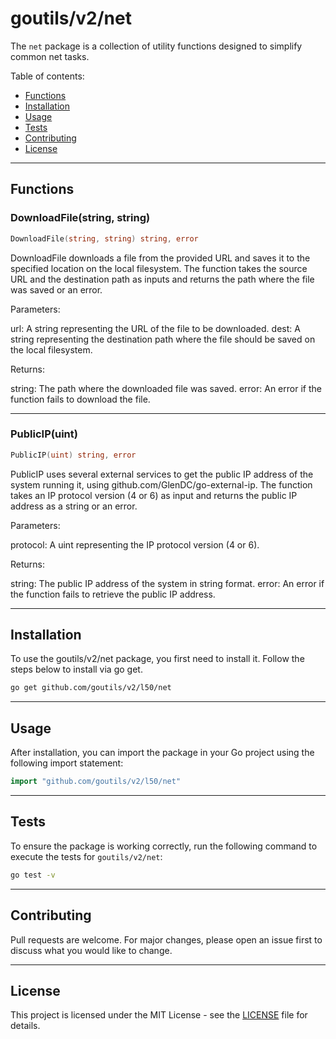 # goutils/v2/net

The `net` package is a collection of utility functions
designed to simplify common net tasks.

Table of contents:

- [Functions](#functions)
- [Installation](#installation)
- [Usage](#usage)
- [Tests](#tests)
- [Contributing](#contributing)
- [License](#license)

---

## Functions

### DownloadFile(string, string)

```go
DownloadFile(string, string) string, error
```

DownloadFile downloads a file from the provided URL and saves it
to the specified location on the local filesystem. The function
takes the source URL and the destination path as inputs and returns the path
where the file was saved or an error.

Parameters:

url: A string representing the URL of the file to be downloaded.
dest: A string representing the destination path where the file
should be saved on the local filesystem.

Returns:

string: The path where the downloaded file was saved.
error: An error if the function fails to download the file.

---

### PublicIP(uint)

```go
PublicIP(uint) string, error
```

PublicIP uses several external services to get the public
IP address of the system running it, using github.com/GlenDC/go-external-ip.
The function takes an IP protocol version (4 or 6) as input and
returns the public IP address as a string or an error.

Parameters:

protocol: A uint representing the IP protocol version (4 or 6).

Returns:

string: The public IP address of the system in string format.
error: An error if the function fails to retrieve the public IP address.

---

## Installation

To use the goutils/v2/net package, you first need to install it.
Follow the steps below to install via go get.

```bash
go get github.com/goutils/v2/l50/net
```

---

## Usage

After installation, you can import the package in your Go project
using the following import statement:

```go
import "github.com/goutils/v2/l50/net"
```

---

## Tests

To ensure the package is working correctly, run the following
command to execute the tests for `goutils/v2/net`:

```bash
go test -v
```

---

## Contributing

Pull requests are welcome. For major changes,
please open an issue first to discuss what
you would like to change.

---

## License

This project is licensed under the MIT
License - see the [LICENSE](../LICENSE)
file for details.
